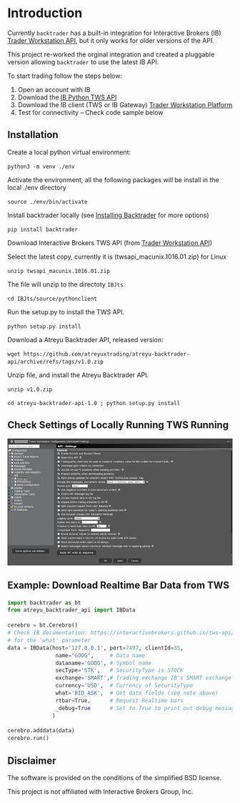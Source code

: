 Introduction
============

Currently `backtrader` has a built-in integration for Interactive Brokers (IB) [Trader Workstation API](<http://interactivebrokers.github.io/tws-api/>), but it only works for older versions of the API. 

This project re-worked the orginal integration and created a pluggable version allowing `backtrader` to use the latest IB API.

To start trading follow the steps below:

1.	Open an account with IB 
2.	Download the [IB Python TWS API](https://github.com/InteractiveBrokers/tws-api-public) 
3.	Download the IB client (TWS or IB Gateway) [Trader Workstation Platform](https://www.interactivebrokers.com/en/home.php)
4.	Test for connectivity – Check code sample below

Installation
------------

Create a local python virtual environment:

`python3 -m venv ./env`

Activate the environment, all the following packages will be install in the local ./env directory

`source ./env/bin/activate`

Install backtrader locally (see [Installing Backtrader](https://www.backtrader.com/docu/installation/) for more options)

`pip install backtrader`

Download Interactive Brokers TWS API (from [Trader Workstation API](https://github.com/InteractiveBrokers/tws-api-public))

Select the latest copy, currently it is (twsapi_macunix.1016.01.zip) for Linux

`unzip twsapi_macunix.1016.01.zip`

The file will unzip to the directoty `IBJts`

`cd IBJts/source/pythonclient`

Run the setup.py to install the TWS API.

`python setup.py install`

Download a Atreyu Backtrader API, released version:

`wget https://github.com/atreyuxtrading/atreyu-backtrader-api/archive/refs/tags/v1.0.zip`

Unzip file, and install the Atreyu Backtrader API.

`unzip v1.0.zip`

`cd atreyu-backtrader-api-1.0 ; python setup.py install`

Check Settings of Locally Running TWS Running
---------------------------------------------

![TWS Settings](images/image-01.png "TWS Settings")

Example: Download Realtime Bar Data from TWS
-------------------------------------------

```python
import backtrader as bt
from atreyu_backtrader_api import IBData

cerebro = bt.Cerebro()
# Check IB documentation: https://interactivebrokers.github.io/tws-api/historical_bars.html
# for the 'what' parameter
data = IBData(host='127.0.0.1', port=7497, clientId=35,
               name="GOOG",     # Data name
               dataname='GOOG', # Symbol name
               secType='STK',   # SecurityType is STOCK 
               exchange='SMART',# Trading exchange IB's SMART exchange 
               currency='USD',  # Currency of SecurityType
               what='BID_ASK',  # Get data fields (see note above)
               rtbar=True,      # Request Realtime bars
               _debug=True      # Set to True to print out debug messagess from IB TWS API
              )

cerebro.adddata(data)
cerebro.run()
```

Disclaimer
----------
The software is provided on the conditions of the simplified BSD license.

This project is not affiliated with Interactive Brokers Group, Inc.

